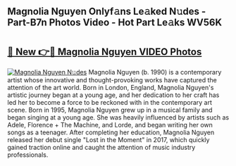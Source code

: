 ## Magnolia Nguyen Onlyf𝚊ns Le𝚊ked N𝚞des - Part-B7n Photos Video - Hot Part Le𝚊ks WV56K

# <h2><a href="http://ab15055.deff.icu/?id=Magnolia+Nguyen">🔗 New 👉🔴 Magnolia Nguyen VIDEO Photos</a></h2>

[![Magnolia Nguyen N𝚞des](https://i.imgur.com/rIISA9y.gif)](http://ab15055.deff.icu/?id=Magnolia+Nguyen)
Magnolia Nguyen (b. 1990) is a contemporary artist whose innovative and thought-provoking works have captured the attention of the art world. Born in London, England, Magnolia Nguyen's artistic journey began at a young age, and her dedication to her craft has led her to become a force to be reckoned with in the contemporary art scene. Born in 1995, Magnolia Nguyen grew up in a musical family and began singing at a young age. She was heavily influenced by artists such as Adele, Florence + The Machine, and Lorde, and began writing her own songs as a teenager. After completing her education, Magnolia Nguyen released her debut single "Lost in the Moment" in 2017, which quickly gained traction online and caught the attention of music industry professionals.
